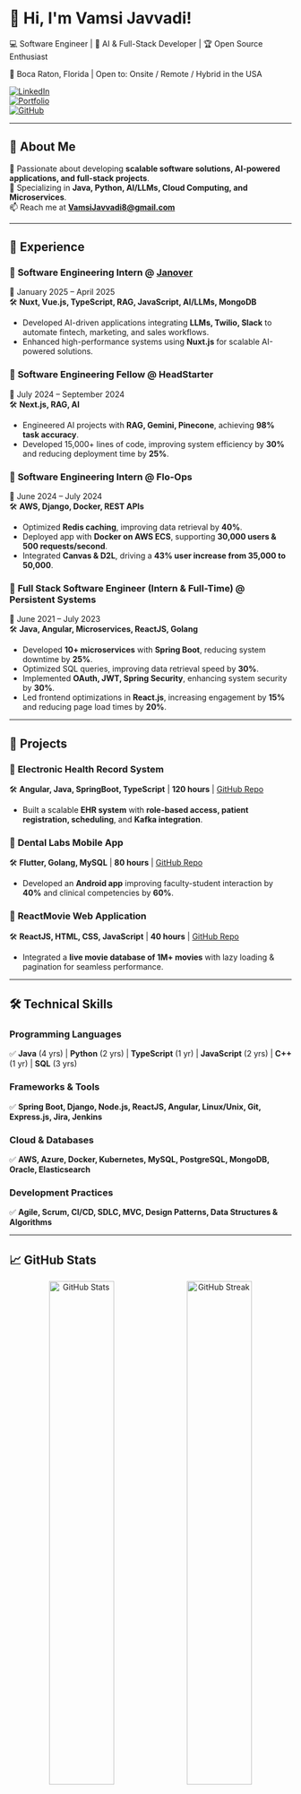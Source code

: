 # 👋 Hi, I'm Vamsi Javvadi! 

💻 Software Engineer | 🚀 AI & Full-Stack Developer | 🏆 Open Source Enthusiast  

📍 Boca Raton, Florida | Open to: Onsite / Remote / Hybrid in the USA  

[![LinkedIn](https://img.shields.io/badge/LinkedIn-blue?style=for-the-badge&logo=linkedin)](https://linkedin.com/in/vamsi-javvadi)  
[![Portfolio](https://img.shields.io/badge/Portfolio-%23007ACC?style=for-the-badge)](https://vamsijavvadi.vercel.app)  
[![GitHub](https://img.shields.io/github/followers/VamsiJavvadi7?style=social)](https://github.com/VamsiJavvadi7)  

---

## 🔹 About Me  
🚀 Passionate about developing **scalable software solutions, AI-powered applications, and full-stack projects**.  
🎯 Specializing in **Java, Python, AI/LLMs, Cloud Computing, and Microservices**.  
📫 Reach me at **[VamsiJavvadi8@gmail.com](mailto:VamsiJavvadi8@gmail.com)**  

---

## 💼 Experience  
### 🔹 **Software Engineering Intern** @ [Janover](https://janover.ventures)  
📅 January 2025 – April 2025  
🛠️ **Nuxt, Vue.js, TypeScript, RAG, JavaScript, AI/LLMs, MongoDB**  
- Developed AI-driven applications integrating **LLMs, Twilio, Slack** to automate fintech, marketing, and sales workflows.  
- Enhanced high-performance systems using **Nuxt.js** for scalable AI-powered solutions.  

### 🔹 **Software Engineering Fellow** @ HeadStarter  
📅 July 2024 – September 2024  
🛠️ **Next.js, RAG, AI**  
- Engineered AI projects with **RAG, Gemini, Pinecone**, achieving **98% task accuracy**.  
- Developed 15,000+ lines of code, improving system efficiency by **30%** and reducing deployment time by **25%**.  

### 🔹 **Software Engineering Intern** @ Flo-Ops  
📅 June 2024 – July 2024  
🛠️ **AWS, Django, Docker, REST APIs**  
- Optimized **Redis caching**, improving data retrieval by **40%**.  
- Deployed app with **Docker on AWS ECS**, supporting **30,000 users & 500 requests/second**.  
- Integrated **Canvas & D2L**, driving a **43% user increase from 35,000 to 50,000**.  

### 🔹 **Full Stack Software Engineer (Intern & Full-Time)** @ Persistent Systems  
📅 June 2021 – July 2023  
🛠️ **Java, Angular, Microservices, ReactJS, Golang**  
- Developed **10+ microservices** with **Spring Boot**, reducing system downtime by **25%**.  
- Optimized SQL queries, improving data retrieval speed by **30%**.  
- Implemented **OAuth, JWT, Spring Security**, enhancing system security by **30%**.  
- Led frontend optimizations in **React.js**, increasing engagement by **15%** and reducing page load times by **20%**.  

---

## 🚀 Projects  
### 📌 **Electronic Health Record System**  
🛠 **Angular, Java, SpringBoot, TypeScript** | **120 hours** | [GitHub Repo](https://github.com/vamsijavvadi7/ehr)  
- Built a scalable **EHR system** with **role-based access, patient registration, scheduling**, and **Kafka integration**.  

### 📌 **Dental Labs Mobile App**  
🛠 **Flutter, Golang, MySQL** | **80 hours** | [GitHub Repo](https://github.com/vamsijavvadi7/DentalLab-Pro)  
- Developed an **Android app** improving faculty-student interaction by **40%** and clinical competencies by **60%**.  

### 📌 **ReactMovie Web Application**  
🛠 **ReactJS, HTML, CSS, JavaScript** | **40 hours** | [GitHub Repo](https://github.com/vamsijavvadi7/React-Movie-App)  
- Integrated a **live movie database of 1M+ movies** with lazy loading & pagination for seamless performance.  

---

## 🛠️ Technical Skills  
### **Programming Languages**  
✅ **Java** (4 yrs) | **Python** (2 yrs) | **TypeScript** (1 yr) | **JavaScript** (2 yrs) | **C++** (1 yr) | **SQL** (3 yrs)  

### **Frameworks & Tools**  
✅ **Spring Boot, Django, Node.js, ReactJS, Angular, Linux/Unix, Git, Express.js, Jira, Jenkins**  

### **Cloud & Databases**  
✅ **AWS, Azure, Docker, Kubernetes, MySQL, PostgreSQL, MongoDB, Oracle, Elasticsearch**  

### **Development Practices**  
✅ **Agile, Scrum, CI/CD, SDLC, MVC, Design Patterns, Data Structures & Algorithms**  

---

## 📈 GitHub Stats  
<p align="center">
  <img src="https://github-readme-stats.vercel.app/api?username=VamsiJavvadi7&show_icons=true&theme=radical" alt="GitHub Stats" width="48%" />
  <img src="https://github-readme-streak-stats.herokuapp.com/?user=VamsiJavvadi7&theme=radical" alt="GitHub Streak" width="48%" />
</p>

---

## 🏆 GitHub Trophies  

<p align="center">
  <img src="https://github-profile-trophy.vercel.app/?username=VamsiJavvadi7&theme=algolia&no-frame=true&margin-w=10&column=5&rank=SSS,SS,S,AAA" alt="GitHub Trophies" />
</p>

---

## 📫 Connect with Me  
🔗 [LinkedIn](https://linkedin.com/in/vamsi-javvadi)  
🌐 [Portfolio](https://vamsijavvadi.vercel.app)  
📧 Email: **[VamsiJavvadi8@gmail.com](mailto:VamsiJavvadi8@gmail.com)**  
👨‍💻 [GitHub](https://github.com/VamsiJavvadi7)  

---

🔥 **Let's build something amazing together!** 🚀  
